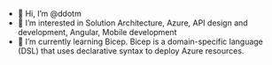 - 👋 Hi, I’m @ddotm
- 👀 I’m interested in Solution Architecture, Azure, API design and development, Angular, Mobile development
- 🌱 I’m currently learning Bicep. Bicep is a domain-specific language (DSL) that uses declarative syntax to deploy Azure resources.
<!--- 
- 💞️ I’m looking to collaborate on ...
- 📫 How to reach me ...
--->

<!---
ddotm/ddotm is a ✨ special ✨ repository because its `README.md` (this file) appears on your GitHub profile.
You can click the Preview link to take a look at your changes.
--->
